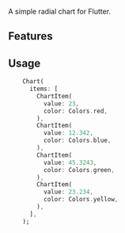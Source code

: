 <!-- 
This README describes the package. If you publish this package to pub.dev,
this README's contents appear on the landing page for your package.

For information about how to write a good package README, see the guide for
[writing package pages](https://dart.dev/guides/libraries/writing-package-pages). 

For general information about developing packages, see the Dart guide for
[creating packages](https://dart.dev/guides/libraries/create-library-packages)
and the Flutter guide for
[developing packages and plugins](https://flutter.dev/developing-packages). 
-->

A simple radial chart for Flutter.

## Features


## Usage

```dart
    Chart(
      items: [
        ChartItem(
          value: 23,
          color: Colors.red,
        ),
        ChartItem(
          value: 12.342,
          color: Colors.blue,
        ),
        ChartItem(
          value: 45.3243,
          color: Colors.green,
        ),
        ChartItem(
          value: 23.234,
          color: Colors.yellow,
        ),
      ],
    );
```

